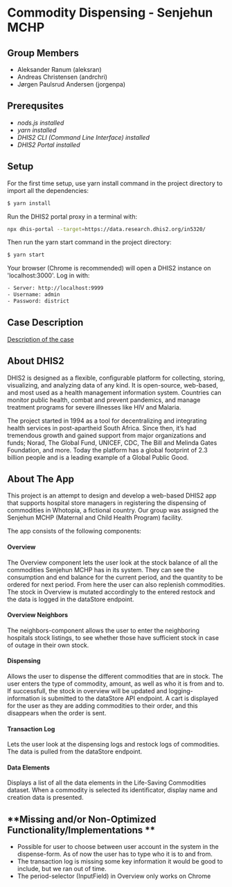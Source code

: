 # Commodity Dispensing - Senjehun MCHP

## **Group Members**
  * Aleksander Ranum (aleksran)
  * Andreas Christensen (andrchri)
  * Jørgen Paulsrud Andersen (jorgenpa)


## **Prerequsites**
- _nods.js installed_
- _yarn installed_
- _DHIS2 CLI (Command Line Interface) installed_
- _DHIS2 Portal installed_


## **Setup**
For the first time setup, use yarn install command in the project directory to import all the dependencies:

```bash
$ yarn install
```

Run the DHIS2 portal proxy in a terminal with:

```bash
npx dhis-portal --target=https://data.research.dhis2.org/in5320/

```

Then run the yarn start command in the project directory:

```bash
$ yarn start
```

Your browser (Chrome is recommended) will open a DHIS2 instance on 'localhost:3000'. Log in with:
```bash
- Server: http://localhost:9999
- Username: admin
- Password: district 
```


## **Case Description** 
[Description of the case](https://www.uio.no/studier/emner/matnat/ifi/IN5320/h22/project/case-1/index.html)


## **About DHIS2**
DHIS2 is designed as a flexible, configurable platform for collecting, storing, visualizing, and analyzing data of any kind. It is open-source, web-based, and most used as a health management information system. Countries can monitor public health, combat and prevent pandemics, and manage treatment programs for severe illnesses like HIV and Malaria. 

The project started in 1994 as a tool for decentralizing and integrating health services in post-apartheid South Africa. Since then, it’s had tremendous growth and gained support from major organizations and funds; Norad, The Global Fund, UNICEF, CDC, The Bill and Melinda Gates Foundation, and more. Today the platform has a global footprint of 2.3 billion people and is a leading example of a Global Public Good. 


## **About The App**
This project is an attempt to design and develop a web-based DHIS2 app that supports hospital store managers in registering the dispensing of commodities in Whotopia, a fictional country. Our group was assigned the Senjehun MCHP (Maternal and Child Health Program) facility.  

The app consists of the following components:

#### **Overview** 
The Overview component lets the user look at the stock balance of all the commodities Senjehun MCHP has in its system. They can see the consumption and end balance for the current period, and the quantity to be ordered for next period. 
From here the user can also replenish commodities. The stock in Overview is mutated accordingly to the entered restock and the data is logged in the dataStore endpoint.

#### **Overview Neighbors** 
The neighbors-component allows the user to enter the neighboring hospitals stock listings, to see whether those have sufficient stock in case of outage in their own stock.

#### **Dispensing** 
Allows the user to dispense the different commodities that are in stock. The user enters the type of commodity, amount, as well as who it is from and to. If successfull, the stock in overview will be updated and logging-information is submitted to the dataStore API endpoint. A cart is displayed for the user as they are adding commodities to their order, and this disappears when the order is sent. 

#### **Transaction Log** 
Lets the user look at the dispensing logs and restock logs of commodities. The data is pulled from the dataStore endpoint. 

#### **Data Elements** 
Displays a list of all the data elements in the Life-Saving Commodities dataset. When a commodity is selected its identificator, display name and creation data is presented. 


## **Missing and/or Non-Optimized Functionality/Implementations **
- Possible for user to choose between user account in the system in the dispense-form. As of now the user has to type who it is to and from.
- The transaction log is missing some key information it would be good to include, but we ran out of time. 
- The period-selector (InputField) in Overview only works on Chrome 
